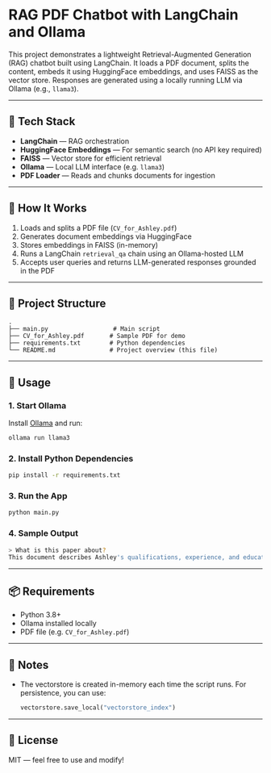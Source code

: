 # RAG PDF Chatbot with LangChain and Ollama

This project demonstrates a lightweight Retrieval-Augmented Generation (RAG) chatbot built using LangChain. It loads a PDF document, splits the content, embeds it using HuggingFace embeddings, and uses FAISS as the vector store. Responses are generated using a locally running LLM via Ollama (e.g., `llama3`).

---

## 🔧 Tech Stack

- **LangChain** — RAG orchestration
- **HuggingFace Embeddings** — For semantic search (no API key required)
- **FAISS** — Vector store for efficient retrieval
- **Ollama** — Local LLM interface (e.g. `llama3`)
- **PDF Loader** — Reads and chunks documents for ingestion

---

## 🚀 How It Works

1. Loads and splits a PDF file (`CV_for_Ashley.pdf`)
2. Generates document embeddings via HuggingFace
3. Stores embeddings in FAISS (in-memory)
4. Runs a LangChain `retrieval_qa` chain using an Ollama-hosted LLM
5. Accepts user queries and returns LLM-generated responses grounded in the PDF

---

## 📁 Project Structure

```
.
├── main.py                  # Main script
├── CV_for_Ashley.pdf       # Sample PDF for demo
├── requirements.txt        # Python dependencies
└── README.md               # Project overview (this file)
```

---

## 🧪 Usage

### 1. Start Ollama
Install [Ollama](https://ollama.com/) and run:
```bash
ollama run llama3
```

### 2. Install Python Dependencies
```bash
pip install -r requirements.txt
```

### 3. Run the App
```bash
python main.py
```

### 4. Sample Output
```bash
> What is this paper about?
This document describes Ashley's qualifications, experience, and education...
```

---

## 📦 Requirements

- Python 3.8+
- Ollama installed locally
- PDF file (e.g. `CV_for_Ashley.pdf`)

---

## 📝 Notes
- The vectorstore is created in-memory each time the script runs. For persistence, you can use:
  ```python
  vectorstore.save_local("vectorstore_index")
  ```

---

## 📄 License
MIT — feel free to use and modify!
